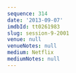 ```yaml
---
sequence: 314
date: '2013-09-07'
imdbId: tt0261983
slug: session-9-2001
venue: null
venueNotes: null
medium: Netflix
mediumNotes: null
---
```


